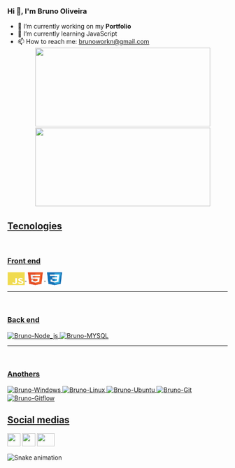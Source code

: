 ### Hi 👋, I'm Bruno Oliveira


- 🔭 I’m currently working on my **Portfolio**
- 🌱 I’m currently learning  JavaScript
- 📫 How to reach me: brunoworkn@gmail.com
  <div align="center">
  <a href="https://github.com/BrunoMatth">
  <img height="180em" width="400em" src="https://github-readme-stats.vercel.app/api?username=BrunoMatth&show_icons=true&theme=dracula&include_all_commits=true&count_private=true"/>
  <img height="180em" width="400em" src="https://github-readme-stats.vercel.app/api/top-langs/?username=BrunoMatth&layout=compact&langs_count=7&theme=dracula"/>
</div>
  <h2>Tecnologies</h2>
<div style="display: inline_block"><br>
  <h3>Front end</h3>
  <img align="center" alt="Bruno-Js" height="30" width="40" src="https://raw.githubusercontent.com/devicons/devicon/master/icons/javascript/javascript-plain.svg">
  <img align="center" alt="Bruno-HTML" height="30" width="40" src="https://raw.githubusercontent.com/devicons/devicon/master/icons/html5/html5-original.svg">
  <img align="center" alt="Bruno-CSS" height="30" width="40" src="https://raw.githubusercontent.com/devicons/devicon/master/icons/css3/css3-original.svg">
</div>
  <hr>
<div style="display: inline_block"><br>
  <h3>Back end</h3>
  <img align="center" alt="Bruno-Node_js" height="30" width="40" src="https://cdn.jsdelivr.net/gh/devicons/devicon/icons/nodejs/nodejs-original.svg">
  <img align="center" alt="Bruno-MYSQL" height="30" width="40" src="https://cdn.jsdelivr.net/gh/devicons/devicon/icons/mysql/mysql-original.svg">
  </div>
  <hr>
<div style="display: inline_block"><br>
  <h3>Anothers</h3>
  <img align="center" alt="Bruno-Windows" height="40" width="40" src="https://cdn.jsdelivr.net/gh/devicons/devicon/icons/windows8/windows8-original.svg">
  <img align="center" alt="Bruno-Linux" height="30" width="40" src="https://cdn.jsdelivr.net/gh/devicons/devicon/icons/linux/linux-original.svg">
  <img align="center" alt="Bruno-Ubuntu" height="30" width="40" src="https://cdn.jsdelivr.net/gh/devicons/devicon/icons/ubuntu/ubuntu-plain.svg">
  <img align="center" alt="Bruno-Git" height="30" width="40" src="https://cdn.jsdelivr.net/gh/devicons/devicon/icons/git/git-original.svg">
  <img align="center" alt="Bruno-Gitflow" height="30" width="40" src="https://cdn.jsdelivr.net/gh/devicons/devicon/icons/github/github-original.svg">
  
  ##
  
  <h2>Social medias</h2>
<div> 
  <a href="https://www.instagram.com/mttknu/" target="_blank"><img height="30" width="30" src="https://cdn-icons-png.flaticon.com/512/174/174855.png" target="_blank"></a>
  <a href = "mailto:brunoworkn@gmail.com"><img height="30" width="30" src="https://cdn-icons-png.flaticon.com/512/5968/5968534.png" target="_blank"></a>
  <a href="https://www.linkedin.com/in/bruno-matheus-medeiros-56aba5181/" target="_blank"><img height="30" width="40" src="https://cdn.jsdelivr.net/gh/devicons/devicon/icons/linkedin/linkedin-original.svg" target="_blank"></a> 
 
  ![Snake animation](https://github.com/LuanPBS98/LuanPBS98/blob/output/github-contribution-grid-snake.svg)
 
</div>
